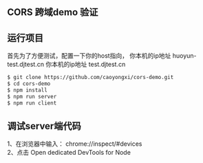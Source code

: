 ## CORS 跨域demo 验证

## 运行项目

首先为了方便测试，配置一下你的host指向，
    你本机的ip地址  huoyun-test.djtest.cn
    你本机的ip地址  test.djtest.cn

```bash
$ git clone https://github.com/caoyongxi/cors-demo.git
$ cd cors-demo
$ npm install
$ npm run server 
$ npm run client

```

## 调试server端代码
1、在浏览器中输入： chrome://inspect/#devices  
2、点击 Open dedicated DevTools for Node

